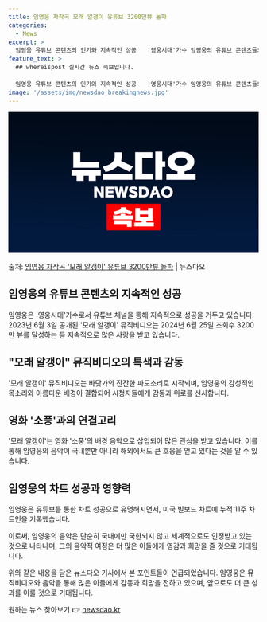 ```yaml
---
title: 임영웅 자작곡 모래 알갱이 유튜브 3200만뷰 돌파
categories:
  - News
excerpt: >
  임영웅 유튜브 콘텐츠의 인기와 지속적인 성공   '영웅시대'가수 임영웅의 유튜브 콘텐츠들의 지속적인 인기로 …
feature_text: >
  ## whereispost 실시간 뉴스 속보입니다.

  임영웅 유튜브 콘텐츠의 인기와 지속적인 성공   '영웅시대'가수 임영웅의 유튜브 콘텐츠들의 지속적인 인기로 …
image: '/assets/img/newsdao_breakingnews.jpg'
---
```


![뉴스다오 속보](/assets/img/newsdao_breakingnews.jpg)

<p>출처: <a href="https://newsdao.kr/4461" rel="dofollow">임영웅 자작곡 '모래 알갱이' 유튜브 3200만뷰 돌파</a> | 뉴스다오</p>

<h2 data-ke-size="size26">임영웅의 유튜브 콘텐츠의 지속적인 성공</h2>
임영웅은 '영웅시대'가수로서 유튜브 채널을 통해 지속적으로 성공을 거두고 있습니다. 2023년 6월 3일 공개된 '모래 알갱이' 뮤직비디오는 2024년 6월 25일 조회수 3200만 뷰를 달성하는 등 지속적으로 많은 사랑을 받고 있습니다.

<h2 data-ke-size="size26">"모래 알갱이" 뮤직비디오의 특색과 감동</h2>
'모래 알갱이' 뮤직비디오는 바닷가의 잔잔한 파도소리로 시작되며, 임영웅의 감성적인 목소리와 아름다운 배경이 결합되어 시청자들에게 감동과 위로를 선사합니다.

<h2 data-ke-size="size26">영화 '소풍'과의 연결고리</h2>
'모래 알갱이'는 영화 '소풍'의 배경 음악으로 삽입되어 많은 관심을 받고 있습니다. 이를 통해 임영웅의 음악이 국내뿐만 아니라 해외에서도 큰 호응을 얻고 있다는 것을 알 수 있습니다.

<h2 data-ke-size="size26">임영웅의 차트 성공과 영향력</h2>
임영웅은 유튜브를 통한 차트 성공으로 유명해지면서, 미국 빌보드 차트에 누적 11주 차트인을 기록했습니다.

이로써, 임영웅의 음악은 단순히 국내에만 국한되지 않고 세계적으로도 인정받고 있는 것으로 나타나며, 그의 음악적 여정은 더 많은 이들에게 영감과 희망을 줄 것으로 기대됩니다.

위와 같은 내용을 담은 뉴스다오 기사에서 본 포인트들이 언급되었습니다. 임영웅은 뮤직비디오와 음악을 통해 많은 이들에게 감동과 희망을 전하고 있으며, 앞으로도 더 큰 성과를 이룰 것으로 기대됩니다. 

원하는 뉴스 찾아보기 👉 <a href="https://newsdao.kr" rel="dofollow">newsdao.kr</a>


